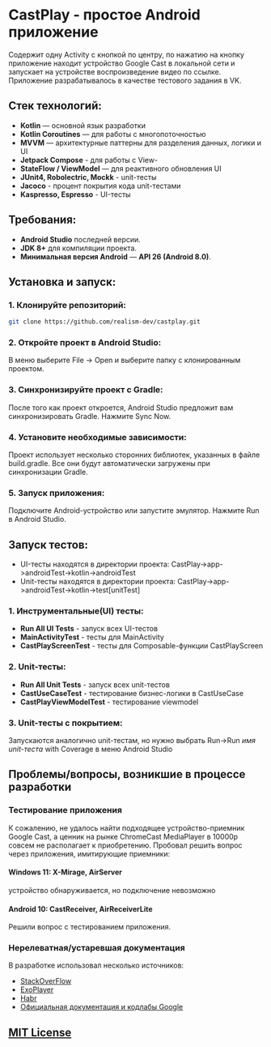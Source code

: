 # CastPlay - простое Android приложение
Содержит одну Activity с кнопкой по центру, по нажатию на кнопку приложение находит устройство Google Cast в локальной сети и запускает на устройстве воспроизведение видео по ссылке.
Приложение разрабатывалось в качестве тестового задания в VK.

## Стек технологий:
- **Kotlin** — основной язык разработки
- **Kotlin Coroutines** — для работы с многопоточностью
- **MVVM** — архитектурные паттерны для разделения данных, логики и UI
- **Jetpack Compose** - для работы с View- 
- **StateFlow / ViewModel** — для реактивного обновления UI
- **JUnit4, Robolectric, Mockk** - unit-тесты
- **Jacoco** - процент покрытия кода unit-тестами
- **Kaspresso, Espresso** - UI-тесты

## Требования:
- **Android Studio** последней версии.
- **JDK 8+** для компиляции проекта.
- **Минимальная версия Android** — **API 26 (Android 8.0)**.
  
## Установка и запуск:

### 1. Клонируйте репозиторий:
```bash
git clone https://github.com/realism-dev/castplay.git
```

### 2. Откройте проект в Android Studio:
В меню выберите File -> Open и выберите папку с клонированным проектом.

### 3. Синхронизируйте проект с Gradle:
После того как проект откроется, Android Studio предложит вам синхронизировать Gradle. Нажмите Sync Now.

### 4. Установите необходимые зависимости:
Проект использует несколько сторонних библиотек, указанных в файле build.gradle. Все они будут автоматически загружены при синхронизации Gradle.

### 5. Запуск приложения:
Подключите Android-устройство или запустите эмулятор.
Нажмите Run в Android Studio.

## Запуск тестов:
- UI-тесты находятся в директории проекта: CastPlay->app->androidTest->kotlin->androidTest
- Unit-тесты находятся в директории проекта: CastPlay->app->androidTest->kotlin->test[unitTest]
### 1. Инструментальные(UI) тесты:
- **Run All UI Tests** - запуск всех UI-тестов
- **MainActivityTest** - тесты для MainActivity
- **CastPlayScreenTest** - тесты для Composable-функции CastPlayScreen
### 2. Unit-тесты:
- **Run All Unit Tests** - запуск всех unit-тестов
- **CastUseCaseTest** - тестирование бизнес-логики в CastUseCase
- **CastPlayViewModelTest** - тестирование viewmodel
### 3. Unit-тесты с покрытием:
Запускаются аналогично unit-тестам, но нужно выбрать Run->Run *имя unit-теста* with Coverage в меню Android Studio

## Проблемы/вопросы, возникшие в процессе разработки

### Тестирование приложения
К сожалению, не удалось найти подходящее устройство-приемник Google Cast, а ценник на рынке ChromeCast MediaPlayer в 10000р совсем не располагает к приобретению.
Пробовал решить вопрос через приложения, имитирующие приемники:
#### Windows 11: X-Mirage, AirServer
устройство обнаруживается, но подключение невозможно
#### Android 10: CastReceiver, AirReceiverLite
Решили вопрос с тестированием приложения.

### Нерелеватная/устаревшая документация
В разработке использовал несколько источников:
- [StackOverFlow](https://stackoverflow.com/questions/46632109/start-cast-session-for-a-cast-device)
- [ExoPlayer](https://github.com/google/ExoPlayer/blob/release-v2/extensions/cast/src/main/java/com/google/android/exoplayer2/ext/cast/DefaultCastOptionsProvider.java)
- [Habr](https://habr.com/ru/companies/mobileup/articles/442300/)
- [Официальная документация и кодлабы Google](https://developers.google.com/cast?hl=ru)

## [MIT License](https://github.com/Realism-dev/CastPlay/blob/master/LICENSE)
